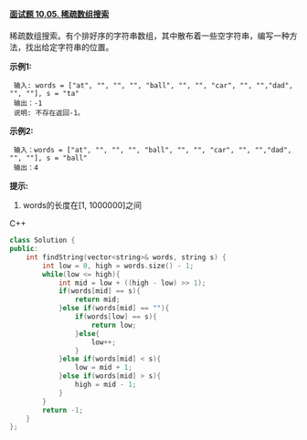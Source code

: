 #### [面试题 10.05. 稀疏数组搜索](https://leetcode-cn.com/problems/sparse-array-search-lcci/)

稀疏数组搜索。有个排好序的字符串数组，其中散布着一些空字符串，编写一种方法，找出给定字符串的位置。

**示例1:**

```
 输入: words = ["at", "", "", "", "ball", "", "", "car", "", "","dad", "", ""], s = "ta"
 输出：-1
 说明: 不存在返回-1。
```

**示例2:**

```
 输入：words = ["at", "", "", "", "ball", "", "", "car", "", "","dad", "", ""], s = "ball"
 输出：4
```

**提示:**

1. words的长度在[1, 1000000]之间



C++

```c++
class Solution {
public:
    int findString(vector<string>& words, string s) {
        int low = 0, high = words.size() - 1;
        while(low <= high){
            int mid = low + ((high - low) >> 1);
            if(words[mid] == s){
                return mid;
            }else if(words[mid] == ""){
                if(words[low] == s){
                    return low;
                }else{
                    low++;
                }
            }else if(words[mid] < s){
                low = mid + 1;
            }else if(words[mid] > s){
                high = mid - 1;
            }
        }
        return -1;
    }
};
```

